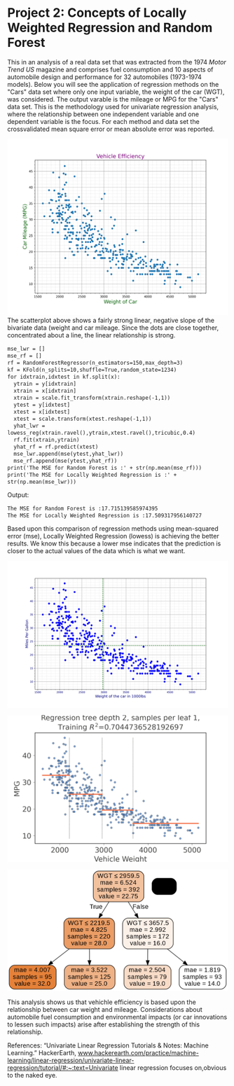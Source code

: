 # Project 2: Concepts of Locally Weighted Regression and Random Forest

This in an analysis of a real data set that was extracted from the 1974 *Motor Trend US* magazine and comprises fuel consumption and 10 aspects of automobile design and performance for 32 automobiles (1973-1974 models). Below you will see the application of regression methods on the "Cars" data set where only one input variable, the weight of the car (WGT), was considered. The output varable is the mileage or MPG for the "Cars" data set. This is the methodology used for univariate regression analysis, where the relationship between one independent variable and one dependent variable is the focus. For each method and data set  the crossvalidated mean square error or mean absolute error was reported.

![](initial_efficiency.png)
The scatterplot above shows a fairly strong linear, negative slope of the bivariate data (weight and car mileage. Since the dots are close together, concentrated about a line, the linear relationship is strong.

```
mse_lwr = []
mse_rf = []
rf = RandomForestRegressor(n_estimators=150,max_depth=3)
kf = KFold(n_splits=10,shuffle=True,random_state=1234)
for idxtrain,idxtest in kf.split(x):
  ytrain = y[idxtrain]
  xtrain = x[idxtrain]
  xtrain = scale.fit_transform(xtrain.reshape(-1,1))
  ytest = y[idxtest]
  xtest = x[idxtest]
  xtest = scale.transform(xtest.reshape(-1,1))
  yhat_lwr = lowess_reg(xtrain.ravel(),ytrain,xtest.ravel(),tricubic,0.4)
  rf.fit(xtrain,ytrain)
  yhat_rf = rf.predict(xtest)
  mse_lwr.append(mse(ytest,yhat_lwr))
  mse_rf.append(mse(ytest,yhat_rf))
print('The MSE for Random Forest is :' + str(np.mean(mse_rf)))
print('The MSE for Locally Weighted Regression is :' + str(np.mean(mse_lwr)))
```

Output:
```
The MSE for Random Forest is :17.715139585974395
The MSE for Locally Weighted Regression is :17.509317956140727
```

Based upon this comparison of regression methods using mean-squared error (mse), Locally Weighted Regression (lowess) is achieving the better results. We know this because a lower mse indicates that the prediction is closer to the actual values of the data which is what we want.

![](vehicle_efficiency.png)

![](vehicle_weigt.png)

![](tree1.png)

This analysis shows us that vehichle efficiency is based upon the relationship between car weight and mileage. Considerations about automobile fuel consumption and environmental impacts (or car innovations to lessen such impacts) arise after establishing the strength of this relationship.

References:
“Univariate Linear Regression Tutorials &amp; Notes: Machine Learning.” HackerEarth, www.hackerearth.com/practice/machine-learning/linear-regression/univariate-linear-regression/tutorial/#:~:text=Univariate linear regression focuses on,obvious to the naked eye.

